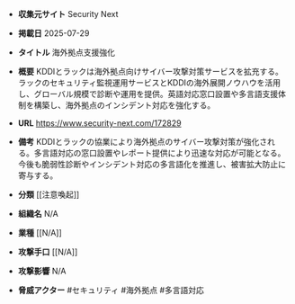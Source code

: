 - **収集元サイト**
Security Next

- **掲載日**
2025-07-29

- **タイトル**
海外拠点支援強化

- **概要**
KDDIとラックは海外拠点向けサイバー攻撃対策サービスを拡充する。ラックのセキュリティ監視運用サービスとKDDIの海外展開ノウハウを活用し、グローバル規模で診断や運用を提供。英語対応窓口設置や多言語支援体制を構築し、海外拠点のインシデント対応を強化する。

- **URL**
https://www.security-next.com/172829

- **備考**
KDDIとラックの協業により海外拠点のサイバー攻撃対策が強化される。多言語対応の窓口設置やレポート提供により迅速な対応が可能となる。今後も脆弱性診断やインシデント対応の多言語化を推進し、被害拡大防止に寄与する。

- **分類**
[[注意喚起]]

- **組織名**
N/A

- **業種**
[[N/A]]

- **攻撃手口**
[[N/A]]

- **攻撃影響**
N/A

- **脅威アクター**
#セキュリティ #海外拠点 #多言語対応
